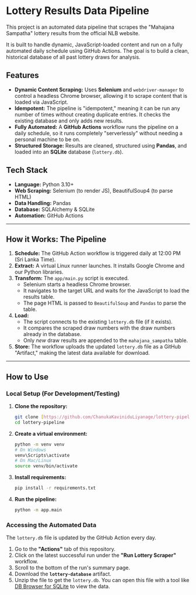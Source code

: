 # Lottery Results Data Pipeline

This project is an automated data pipeline that scrapes the "Mahajana Sampatha" lottery results from the official NLB website.

It is built to handle dynamic, JavaScript-loaded content and run on a fully automated daily schedule using GitHub Actions. The goal is to build a clean, historical database of all past lottery draws for analysis.

## Features

* **Dynamic Content Scraping:** Uses **Selenium** and `webdriver-manager` to control a headless Chrome browser, allowing it to scrape content that is loaded via JavaScript.
* **Idempotent:** The pipeline is "idempotent," meaning it can be run any number of times without creating duplicate entries. It checks the existing database and only adds new results.
* **Fully Automated:** A **GitHub Actions** workflow runs the pipeline on a daily schedule, so it runs completely "serverlessly" without needing a personal machine to be on.
* **Structured Storage:** Results are cleaned, structured using **Pandas**, and loaded into an **SQLite** database (`lottery.db`).

## Tech Stack

* **Language:** Python 3.10+
* **Web Scraping:** Selenium (to render JS), BeautifulSoup4 (to parse HTML)
* **Data Handling:** Pandas
* **Database:** SQLAlchemy & SQLite
* **Automation:** GitHub Actions

---

## How it Works: The Pipeline

1.  **Schedule:** The GitHub Action workflow is triggered daily at 12:00 PM (Sri Lanka Time).
2.  **Extract:** A virtual Linux runner launches. It installs Google Chrome and our Python libraries.
3.  **Transform:** The `app/main.py` script is executed.
    * Selenium starts a headless Chrome browser.
    * It navigates to the target URL and waits for the JavaScript to load the results table.
    * The page HTML is passed to `BeautifulSoup` and `Pandas` to parse the table.
4.  **Load:**
    * The script connects to the existing `lottery.db` file (if it exists).
    * It compares the scraped draw numbers with the draw numbers already in the database.
    * Only *new* draw results are appended to the `mahajana_sampatha` table.
5.  **Store:** The workflow uploads the updated `lottery.db` file as a GitHub "Artifact," making the latest data available for download.

---

## How to Use

### Local Setup (For Development/Testing)

1.  **Clone the repository:**
    ```bash
    git clone [https://github.com/ChanukaKaviniduLiyanage/lottery-pipeline.git](https://github.com/ChanukaKaviniduLiyanage/lottery-pipeline.git)
    cd lottery-pipeline
    ```

2.  **Create a virtual environment:**
    ```bash
    python -m venv venv
    # On Windows
    venv\Scripts\activate
    # On Mac/Linux
    source venv/bin/activate
    ```

3.  **Install requirements:**
    ```bash
    pip install -r requirements.txt
    ```

4.  **Run the pipeline:**
    ```bash
    python -m app.main
    ```

### Accessing the Automated Data

The `lottery.db` file is updated by the GitHub Action every day.

1.  Go to the **"Actions"** tab of this repository.
2.  Click on the latest successful run under the **"Run Lottery Scraper"** workflow.
3.  Scroll to the bottom of the run's summary page.
4.  Download the **`lottery-database`** artifact.
5.  Unzip the file to get the `lottery.db`. You can open this file with a tool like [DB Browser for SQLite](https://sqlitebrowser.org/) to view the data.
